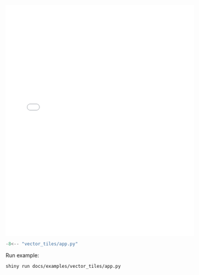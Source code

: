 <!-- <a href="app.html" target="_blank">See example in action</a> -->

<iframe src="app.html" height="620px", width="100%" style="border:none;"></iframe>

```python
-8<-- "vector_tiles/app.py"
```

Run example:

``` bash
shiny run docs/examples/vector_tiles/app.py
```
